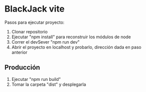 # BlackJack vite

Pasos para ejecutar proyecto:

1. Clonar repositorio
2. Ejecutar "npm install" para reconstruir los módulos de node
3. Correr el devSever "npm run dev"
4. Abrir el proyecto en localhost y probarlo, dirección dada en paso anterior

## Producción

1. Ejecutar "npm run build"
2. Tomar la carpeta "dist" y desplegarla